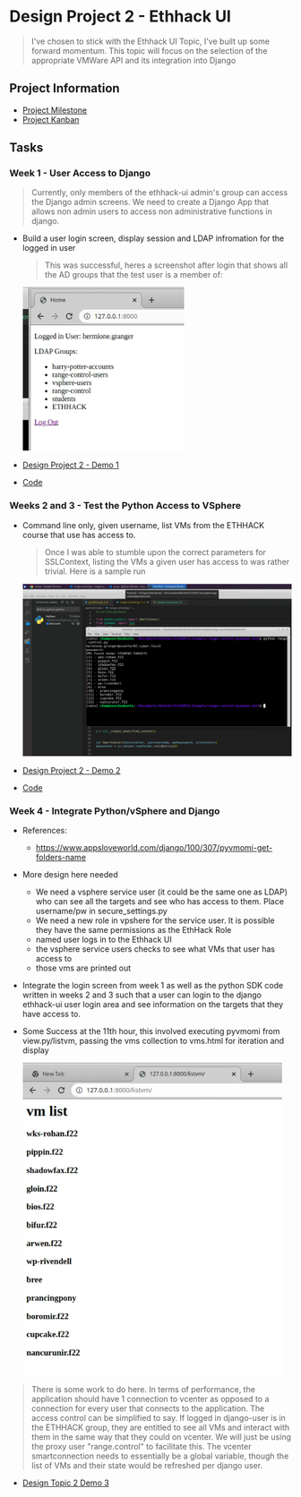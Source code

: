 # Design Project 2 - Ethhack UI

> I've chosen to stick with the Ethhack UI Topic, I've built up some forward momentum.  This topic will focus on the selection of the appropriate VMWare API and its integration into Django

## Project Information

* [Project Milestone](https://github.com/gmcyber/CCC410F22-Example/milestone/2)
* [Project Kanban](https://github.com/users/gmcyber/projects/2)

## Tasks

### Week 1 - User Access to Django

> Currently, only members of the ethhack-ui admin's group can access the Django admin screens.  We need to create a Django App that allows non admin users to access non administrative functions in django. 

* Build a user login screen, display session and LDAP infromation for the logged in user

  > This was successful, heres a screenshot after login that shows all the AD groups that the test user is a member of:

  ![image-20221104080656824](design-project2.assets/image-20221104080656824.png) 

* [Design Project 2 - Demo 1](https://drive.google.com/file/d/1b9hgyJNf0Cq8P8BxOdOBEIAcocEneCoV/view?usp=sharing)

* [Code](https://github.com/gmcyber/CCC410F22-Example/tree/main/ethhack-ui/rc_django)

### Weeks 2 and  3 - Test the Python Access to VSphere

* Command line only, given username, list VMs from the ETHHACK course that use has access to.

  > Once I was able to stumble upon the correct parameters for SSLContext, listing the VMs a given user has access to was rather trivial.  Here is a sample run

  ![image-20221104074456325](design-project2.assets/image-20221104074456325.png) 

* [Design Project 2 - Demo 2](https://drive.google.com/file/d/12ENStc9MRd_JgIPmCohBefLu9I0uLjAN/view?usp=sharing)

* [Code](https://github.com/gmcyber/CCC410F22-Example/tree/main/ethhack-ui/pyvmomi-test)

### Week 4 - Integrate Python/vSphere and Django 

* References:
  * https://www.appsloveworld.com/django/100/307/pyvmomi-get-folders-name

* More design here needed
  * We need a vsphere service user (it could be the same one as LDAP) who can see all the targets and see who has access to them.  Place username/pw in secure_settings.py
  * We need a new role in vpshere for the service user.  It is possible they have the same permissions as the EthHack Role
  * named user logs in to the Ethhack UI
  * the vsphere service users checks to see what VMs that user has access to
  * those vms are printed out

* Integrate the login screen from week 1 as well as the python SDK code written in weeks 2 and 3 such that a user can login to the django ethhack-ui user login area and see information on the targets that they have access to.

* Some Success at the 11th hour, this involved executing pyvmomi from view.py/listvm, passing the vms collection to vms.html for iteration and display

  ![image-20221130153007481](design-project2.assets/image-20221130153007481.png) 

> There is some work to do here.  In terms of performance, the application should have 1 connection to vcenter as opposed to a connection for every user that connects to the application.  The access control can be simplified to say.  If logged in django-user is in the ETHHACK group, they are entitled to see all VMs and interact with them in the same way that they could on vcenter.  We will just be using the proxy user "range.control" to facilitate this.  The vcenter smartconnection needs to essentially be a global variable, though the list of VMs and their state would be refreshed per django user.

* [Design Topic 2 Demo 3](https://drive.google.com/file/d/1WJIflQfgyLeer_rIvtD7fa57qO05ONrF/view?usp=sharing)
